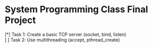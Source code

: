 # System Programming Class Final Project

[*] Task 1: Create a basic TCP server (socket, bind, listen)  
[ ] Task 2: Use multithreading (accept, pthread_create)

